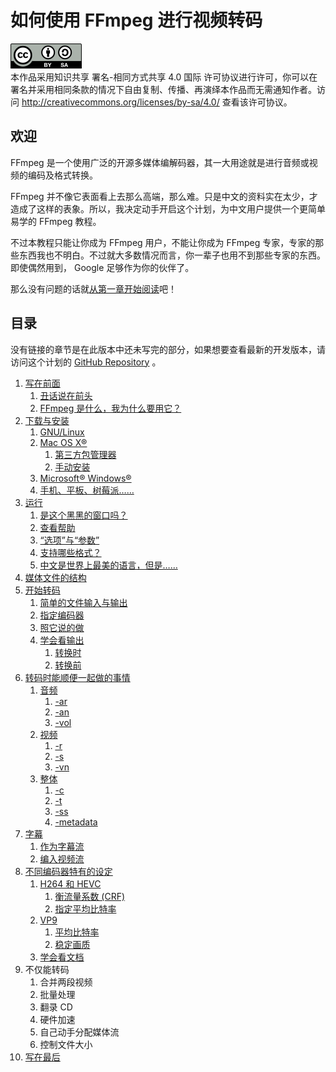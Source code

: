 # 如何使用 FFmpeg 进行视频转码

![CC-BY-SA](image/by-sa.png)  
本作品采用知识共享 署名-相同方式共享 4.0 国际 许可协议进行许可，你可以在署名并采用相同条款的情况下自由复制、传播、再演绎本作品而无需通知作者。访问 <http://creativecommons.org/licenses/by-sa/4.0/> 查看该许可协议。

## 欢迎

FFmpeg 是一个使用广泛的开源多媒体编解码器，其一大用途就是进行音频或视频的编码及格式转换。

FFmpeg 并不像它表面看上去那么高端，那么难。只是中文的资料实在太少，才造成了这样的表象。所以，我决定动手开启这个计划，为中文用户提供一个更简单易学的 FFmpeg 教程。

不过本教程只能让你成为 FFmpeg 用户，不能让你成为 FFmpeg 专家，专家的那些东西我也不明白。不过就大多数情况而言，你一辈子也用不到那些专家的东西。即使偶然用到， Google 足够作为你的伙伴了。

那么没有问题的话就[从第一章开始阅读](01-write-in-front.md)吧！

## 目录

没有链接的章节是在此版本中还未写完的部分，如果想要查看最新的开发版本，请访问这个计划的 [GitHub Repository](https://github.com/FiveYellowMice/how-to-convert-videos-with-ffmpeg-zh) 。

1.	[写在前面](01-write-in-front.md)
	1.	[丑话说在前头](01-write-in-front.md#unpleasant-words-in-front)
	2.	[FFmpeg 是什么，我为什么要用它？](01-write-in-front.md#what-is-ffmpeg-why-use-it)
2.	[下载与安装](02-download-and-install.md)
	1.	[GNU/Linux](02-download-and-install.md#gnu-linux)
	2.	[Mac OS X&reg;](02-download-and-install.md#mac-os-x)
		1.	[第三方包管理器](02-download-and-install.md#third-party-package-manager)
		2.	[手动安装](02-download-and-install.md#manual-install)
	3.	[Microsoft&reg; Windows&reg;](02-download-and-install.md#microsoft-windows)
	4.	[手机、平板、树莓派……](02-download-and-install.md#phone-tablet-rasppi)
3.	[运行](03-execute.md)
	1.	[是这个黑黑的窗口吗？](03-execute.md#this-black-window)
	2.	[查看帮助](03-execute.md#look-help)
	3.	[“选项”与“参数”](03-execute.md#options-and-arguments)
	4.	[支持哪些格式？](03-execute.md#what-formats-supported)
	5.	[中文是世界上最美的语言，但是……](03-execute.md#chinese-is-most-beautiful-but)
4.	[媒体文件的结构](04-media-file-structure.md)
5.	[开始转码](05-start-converting.md)
	1.	[简单的文件输入与输出](05-start-converting.md#simple-io)
	2.	[指定编码器](05-start-converting.md#specify-codec)
	3.	[照它说的做](05-start-converting.md#do-what-it-says)
	4.	[学会看输出](05-start-converting.md#learn-to-look-output)
		1.	[转换时](05-start-converting.md#during-converting)
		2.	[转换前](05-start-converting.md#before-converting)
6.	[转码时能顺便一起做的事情](06-do-in-passing-while-converting.md)
	1.	[音频](06-do-in-passing-while-converting.md#audio)
		1.	[-ar](06-do-in-passing-while-converting.md#ar)
		2.	[-an](06-do-in-passing-while-converting.md#an)
		3.	[-vol](06-do-in-passing-while-converting.md#vol)
	2.	[视频](06-do-in-passing-while-converting.md#video)
		1.	[-r](06-do-in-passing-while-converting.md#r)
		2.	[-s](06-do-in-passing-while-converting.md#s)
		3.	[-vn](06-do-in-passing-while-converting.md#vn)
	3.	[整体](06-do-in-passing-while-converting.md#general)
		1.	[-c](06-do-in-passing-while-converting.md#c)
		2.	[-t](06-do-in-passing-while-converting.md#t)
		3.	[-ss](06-do-in-passing-while-converting.md#ss)
		4.	[-metadata](06-do-in-passing-while-converting.md#metadata)
7.	[字幕](07-subtitles.md)
	1.	[作为字幕流](07-subtitles.md#as-subtitle-stream)
	2.	[编入视频流](07-subtitles.md#encode-to-video)
8.	[不同编码器特有的设定](08-differente-encoders-special-options.md)
	1.	[H264 和 HEVC](08-differente-encoders-special-options.md#h264-and-hevc)
		1.	[衡流量系数 (CRF)](08-differente-encoders-special-options.md#constant-rate-factor)
		2.	[指定平均比特率](08-differente-encoders-special-options.md#specify-average-bitrate)
	2.	[VP9](08-differente-encoders-special-options.md#vp9)
		1.	[平均比特率](08-differente-encoders-special-options.md#average-bitrate)
		2.	[稳定画质](08-differente-encoders-special-options.md#constant-quality)
	3.	[学会看文档](08-differente-encoders-special-options.md#learn-to-look-document)
9.	不仅能转码
	1.	合并两段视频
	2.	批量处理
	3.	翻录 CD
	4.	硬件加速
	5.	自己动手分配媒体流
	6.	控制文件大小
10.	[写在最后](10-write-in-end.md)
